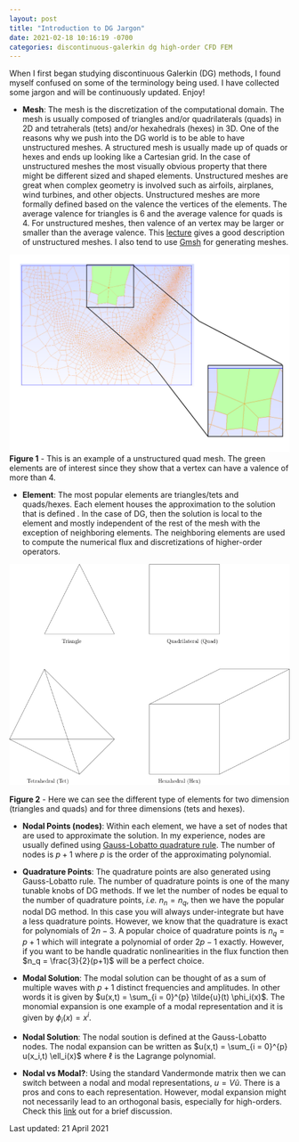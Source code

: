 ```yaml
---
layout: post
title: "Introduction to DG Jargon"
date: 2021-02-18 10:16:19 -0700
categories: discontinuous-galerkin dg high-order CFD FEM
---
```


When I first began studying discontinuous Galerkin (DG) methods, I found myself confused on some of the terminology being used. I have collected some jargon and will be continuously updated. Enjoy!  

- **Mesh**: The mesh is the discretization of the computational domain. The mesh is usually composed of triangles and/or quadrilaterals (quads) in 2D and tetraherals (tets) and/or hexahedrals (hexes) in 3D. One of the reasons why we push into the DG world is to be able to have unstructured meshes. A structured mesh is usually made up of quads or hexes and ends up looking like a Cartesian grid. In the case of unstructured meshes the most visually obvious property that there might be different sized and shaped elements. Unstructured meshes are great when complex geometry is involved such as airfoils, airplanes, wind turbines, and other objects. Unstructured meshes are more formally defined based on the valence the vertices of the elements. The average valence for triangles is 6 and the average valence for quads is 4. For unstructured meshes, then valence of an vertex may be larger or smaller than the average valence. This [lecture](http://www.hao-li.com/cs599-ss2015/slides/Lecture01.2.pdf) gives a good description of unstructured meshes. I also tend to use [Gmsh](https://gmsh.info/) for generating meshes.

![unstructured_quad](/assets/unstructured_quad_mesh.png)
**Figure 1** - This is an example of a unstructured quad mesh. The green elements are of interest since they show that a vertex can have a valence of more than 4.

- **Element**: The most popular elements are triangles/tets and quads/hexes. Each element houses the approximation to the solution that is defined . In the case of DG, then the solution is local to the element and mostly independent of the rest of the mesh with the exception of neighboring elements. The neighboring elements are used to compute the numerical flux and discretizations of higher-order operators. 

![element_type](/assets/element_types.png)

**Figure 2** - Here we can see the different type of elements for two dimension (triangles and quads) and for three dimensions (tets and hexes). 

- **Nodal Points (nodes)**: Within each element, we have a set of nodes that are used to approximate the solution. In my experience, nodes are usually defined using [Gauss-Lobatto quadrature rule](https://en.wikipedia.org/wiki/Gaussian_quadrature#Gauss%E2%80%93Lobatto_rules). The number of nodes is $p+1$ where $p$ is the order of the approximating polynomial.

- **Quadrature Points**: The quadrature points are also generated using Gauss-Lobatto rule. The number of quadrature points is one of the many tunable knobs of DG methods. If we let the number of nodes be equal to the number of quadrature points, *i.e.* $n_n = n_q$, then we have the popular nodal DG method. In this case you will always under-integrate but have a less quadrature points. However, we know that the quadrature is exact for polynomials of $2n-3$. A popular choice of quadrature points is $n_q = p+1$ which will integrate a polynomial of order $2p-1$ exactly. However, if you want to be handle quadratic nonlinearities in the flux function then $n_q = \frac{3}{2}(p+1)$ will be a perfect choice.

- **Modal Solution**: The modal solution can be thought of as a sum of multiple waves with $p+1$ distinct frequencies and amplitudes. In other words it is given by $u(x,t) = \sum_{i = 0}^{p} \tilde{u}(t) \phi_i(x)$. The monomial expansion is one example of a modal representation and it is given by $\phi_i(x) = x^{i}$. 

- **Nodal Solution**: The nodal soution is defined at the Gauss-Lobatto nodes. The nodal expansion can be written as $u(x,t) = \sum_{i = 0}^{p} u(x_i,t) \ell_i(x)$ where $\ell$ is the Lagrange polynomial.

- **Nodal vs Modal?**: Using the standard Vandermonde matrix then we can switch between a nodal and modal representations, $u = V\tilde{u}$. There is a pros and cons to each representation. However, modal expansion might not necessarily lead to an orthogonal basis, especially for high-orders. Check this [link](https://scicomp.stackexchange.com/questions/10094/discontinuous-galerkin-nodal-vs-modal-advantages-and-disadvantages) out for a brief discussion.

Last updated: 21 April 2021